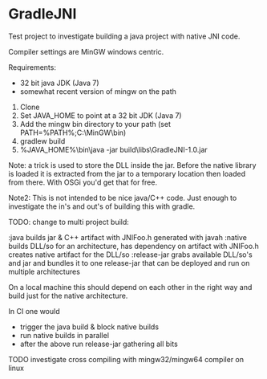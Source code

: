 GradleJNI
=========

Test project to investigate building a java project with native JNI code.

Compiler settings are MinGW windows centric.

Requirements:
- 32 bit java JDK (Java 7)
- somewhat recent version of mingw on the path

1. Clone
2. Set JAVA_HOME to point at a 32 bit JDK (Java 7)
3. Add the mingw bin directory to your path (set PATH=%PATH%;C:\MinGW\bin)
4. gradlew build
5. %JAVA_HOME%\bin\java -jar build\libs\GradleJNI-1.0.jar

Note: a trick is used to store the DLL inside the jar. Before the native library is loaded
it is extracted from the jar to a temporary location then loaded from there. With OSGi you'd
get that for free.

Note2: This is not intended to be nice java/C++ code. Just enough to investigate the in's and out's
of building this with gradle.

TODO: change to multi project build:

:java 
   builds jar & C++ artifact with JNIFoo.h generated with javah
:native
   builds DLL/so for an architecture, has dependency on artifact with JNIFoo.h
   creates native artifact for the DLL/so
:release-jar
   grabs available DLL/so's and jar and bundles it to one release-jar that
   can be deployed and run on multiple architectures

On a local machine this should depend on each other in the right way and build 
just for the native architecture. 

In CI one would
- trigger the java build & block native builds
- run native builds in parallel
- after the above run release-jar gathering all bits

TODO investigate cross compiling with mingw32/mingw64 compiler on linux
